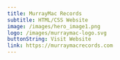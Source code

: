 ```yaml
---
title: MurrayMac Records
subtitle: HTML/CSS Website
image: /images/hero_image1.png
logo: /images/murraymac-logo.svg
buttonString: Visit Website
link: https://murraymacrecords.com
---
```

